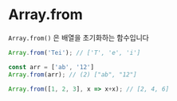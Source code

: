 # Array.from

`Array.from()` 은 배열을 초기화하는 함수입니다

```jsx
Array.from('Tei'); // ['T', 'e', 'i']

const arr = ['ab', '12']
Array.from(arr); // (2) ["ab", "12"]

Array.from([1, 2, 3], x => x+x); // [2, 4, 6]
```